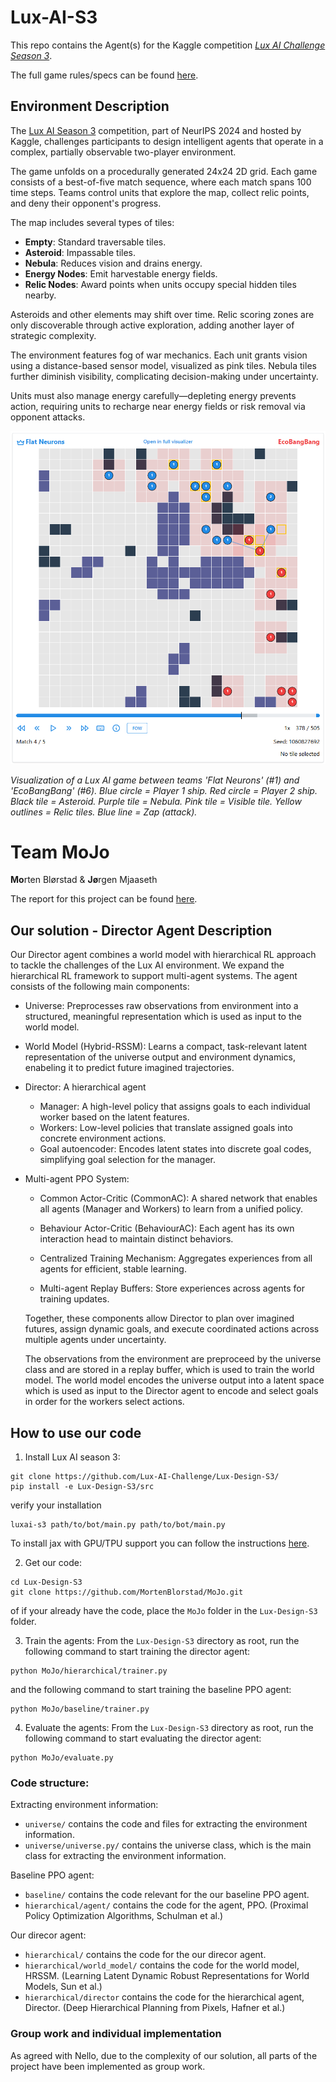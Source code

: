 # Lux-AI-S3
This repo contains the Agent(s) for the Kaggle competition [*Lux AI Challenge Season 3*](https://github.com/Lux-AI-Challenge/Lux-Design-S3/blob/main/kits/README.md).

The full game rules/specs can be found [here](https://github.com/Lux-AI-Challenge/Lux-Design-S3/blob/main/docs/specs.md).


## Environment Description

The [Lux AI Season 3](https://www.kaggle.com/competitions/lux-ai-season-3) competition, part of NeurIPS 2024 and hosted by Kaggle, challenges participants to design intelligent agents that operate in a complex, partially observable two-player environment.

The game unfolds on a procedurally generated 24x24 2D grid. Each game consists of a best-of-five match sequence, where each match spans 100 time steps. Teams control units that explore the map, collect relic points, and deny their opponent's progress.


The map includes several types of tiles:

- **Empty**: Standard traversable tiles.
- **Asteroid**: Impassable tiles.
- **Nebula**: Reduces vision and drains energy.
- **Energy Nodes**: Emit harvestable energy fields.
- **Relic Nodes**: Award points when units occupy special hidden tiles nearby.

Asteroids and other elements may shift over time. Relic scoring zones are only discoverable through active exploration, adding another layer of strategic complexity.


The environment features fog of war mechanics. Each unit grants vision using a distance-based sensor model, visualized as pink tiles. Nebula tiles further diminish visibility, complicating decision-making under uncertainty.

Units must also manage energy carefully—depleting energy prevents action, requiring units to recharge near energy fields or risk removal via opponent attacks.

![Lux AI Example](assets/LuxExample.png)

*Visualization of a Lux AI game between teams 'Flat Neurons' (#1) and 'EcoBangBang' (#6). Blue circle = Player 1 ship. Red circle = Player 2 ship. Black tile = Asteroid. Purple tile = Nebula. Pink tile = Visible tile. Yellow outlines = Relic tiles. Blue line = Zap (attack).*


# Team MoJo
**Mo**rten Blørstad & **Jø**rgen Mjaaseth

The report for this project can be found [here](report.pdf).

## Our solution - Director Agent Description
Our Director agent combines a world model with hierarchical RL approach to tackle the challenges of the Lux AI environment. We expand the hierarchical RL framework to support multi-agent systems. The agent consists of the following main components:

- Universe: Preprocesses raw observations from environment into a structured, meaningful representation which is used as input to the world model.
- World Model (Hybrid-RSSM): Learns a compact, task-relevant latent representation of the universe output and environment dynamics, enabeling it to predict future imagined trajectories.
- Director: A hierarchical agent
  - Manager: A high-level policy that assigns goals to each individual worker based on the latent features.
  - Workers: Low-level policies that translate assigned goals into concrete environment actions.
  - Goal autoencoder: Encodes latent states into discrete goal codes, simplifying goal selection for the manager.
- Multi-agent PPO System:

    - Common Actor-Critic (CommonAC): A shared network that enables all agents (Manager and Workers) to learn from a unified policy.

    - Behaviour Actor-Critic (BehaviourAC): Each agent has its own interaction head to maintain distinct behaviors.

    - Centralized Training Mechanism: Aggregates experiences from all agents for efficient, stable learning.

    - Multi-agent Replay Buffers: Store experiences across agents for training updates.

  Together, these components allow Director to plan over imagined futures, assign dynamic goals, and execute coordinated actions across multiple agents under uncertainty.

  The observations from the environment are preproceed by the universe class  and are stored in a replay buffer, which is used to train the world model. The world model encodes the universe output into a latent space which is used as input to the Director agent to encode and select goals in order for the workers select actions.
  
  
## How to use our code

1. Install Lux AI season 3:
```
git clone https://github.com/Lux-AI-Challenge/Lux-Design-S3/
pip install -e Lux-Design-S3/src
```
verify your installation
```
luxai-s3 path/to/bot/main.py path/to/bot/main.py
```

To install jax with GPU/TPU support you can follow the instructions [here](https://docs.jax.dev/en/latest/installation.html).

2. Get our code:


```
cd Lux-Design-S3
git clone https://github.com/MortenBlorstad/MoJo.git
```

of if your already have the code, place the `MoJo` folder in the `Lux-Design-S3` folder.



3. Train the agents:
From the `Lux-Design-S3` directory as root, run the following command to start training the director agent:
```
python MoJo/hierarchical/trainer.py
```
and the following command to start training the baseline PPO agent:
```
python MoJo/baseline/trainer.py
```

4. Evaluate the agents:
From the `Lux-Design-S3` directory as root, run the following command to start evaluating the director agent:
```
python MoJo/evaluate.py
```

### Code structure:

Extracting environment information:
- `universe/` contains the code and files for extracting the environment information.
- `universe/universe.py/` contains the universe class, which is the main class for extracting the environment information.

Baseline PPO agent:
- `baseline/` contains the code relevant for the our baseline PPO agent.
- `hierarchical/agent/` contains the code for the agent, PPO. (Proximal Policy Optimization Algorithms, Schulman et al.)


Our direcor agent:
- `hierarchical/` contains the code for the our direcor agent.
- `hierarchical/world_model/` contains the code for the world model, HRSSM. (Learning Latent Dynamic Robust Representations for World Models, Sun et al.)
- `hierarchical/director` contains the code for the hierarchical agent, Director. (Deep Hierarchical Planning from Pixels, Hafner et al.) 

### Group work and individual implementation
As agreed with Nello, due to the complexity of our solution, all parts of the project have been implemented as group work.







